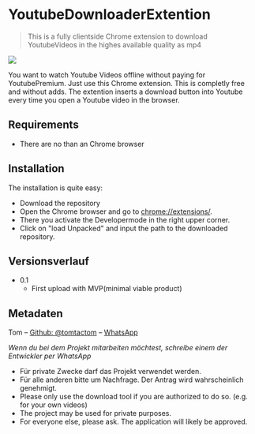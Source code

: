 # YoutubeDownloaderExtention
>This is a fully clientside Chrome extension to download YoutubeVideos in the highes available quality as mp4

![](https://repository-images.githubusercontent.com/296632014/6402cc80-f9c5-11ea-8f34-71283fc80c37)

You want to watch Youtube Videos offline without paying for YoutubePremium. Just use this Chrome extension. This is completly free and without adds.
The extention inserts a download button into Youtube every time you open a Youtube video in the browser.

## Requirements
* There are no than an Chrome browser

## Installation
The installation is quite easy:
* Download the repository
* Open the Chrome browser and go to [chrome://extensions/](chrome://extensions/).
* There you activate the Developermode in the right upper corner.
* Click on "load Unpacked" and input the path to the downloaded repository.

## Versionsverlauf

* 0.1
   * First upload with MVP(minimal viable product)

## Metadaten

Tom – [Github: @tomtactom](https://github.com/tomtactom) – [WhatsApp](http://wa.me/00491234567890/?text=Hallo+Tom%2C%0D%0AIch+habe+auf+GitHub+dein+Projekt:+Produktname+-+https%3A%2F%2Fgithub.com%2Ftomtactom%2Freadme-beispiel.git+gefunden+und+habe+eine+Anmerkung+dazu.)

 _Wenn du bei dem Projekt mitarbeiten möchtest, schreibe einem der Entwickler per WhatsApp_

* Für private Zwecke darf das Projekt verwendet werden.
* Für alle anderen bitte um Nachfrage. Der Antrag wird wahrscheinlich genehmigt.
* Please only use the download tool if you are authorized to do so. (e.g. for your own videos)
* The project may be used for private purposes.
* For everyone else, please ask. The application will likely be approved.
